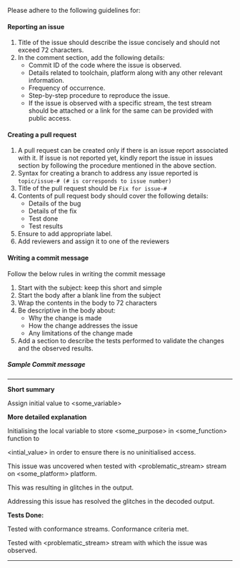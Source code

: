 Please adhere to the following guidelines for:

####  Reporting an issue

1. Title of the issue should describe the issue concisely and should not exceed 72 characters.
2. In the comment section, add the following details:
	* Commit ID of the code where the issue is observed.
	* Details related to toolchain, platform along with any other relevant information.
	* Frequency of occurrence.
	* Step-by-step procedure to reproduce the issue.
	* If the issue is observed with a specific stream, the test stream should be attached or a link for the same can be provided with public access.

####  Creating a pull request

1. A pull request can be created only if there is an issue report associated with it. 
   If issue is not reported yet, kindly report the issue in issues section by following the procedure mentioned in the above section.
2. Syntax for creating a branch to address any issue reported is `topic/issue-# (# is corresponds to issue number)`
3. Title of the pull request should be `Fix for issue-#`
4. Contents of pull request body should cover the following details:
	- Details of the bug
	- Details of the fix
	- Test done
	- Test results 
5. Ensure to add appropriate label.
6. Add reviewers and assign it to one of the reviewers

####  Writing a commit message

Follow the below rules in writing the commit message
1. Start with the subject: keep this short and simple
2. Start the body after a blank line from the subject
3. Wrap the contents in the body to 72 characters
4. Be descriptive in the body about:
	* Why the change is made
	* How the change addresses the issue
	* Any limitations of the change made
5. Add a section to describe the tests performed to validate the changes and the observed results.

#####  Sample Commit message

-----------------------------------------------

**Short summary**

Assign initial value to <some_variable> 

**More detailed explanation**

Initialising the local variable to store <some_purpose> in <some_function> function to

<intial_value> in order to ensure there is no uninitialised access. 

This issue was uncovered when tested with <problematic_stream> stream on <some_platform> platform.

This was resulting in glitches in the output.

Addressing this issue has resolved the glitches in the decoded output.
 
**Tests Done:**

Tested with conformance streams. Conformance criteria met. 

Tested with <problematic_stream> stream with which the issue was observed.

-------------------------------------------------

